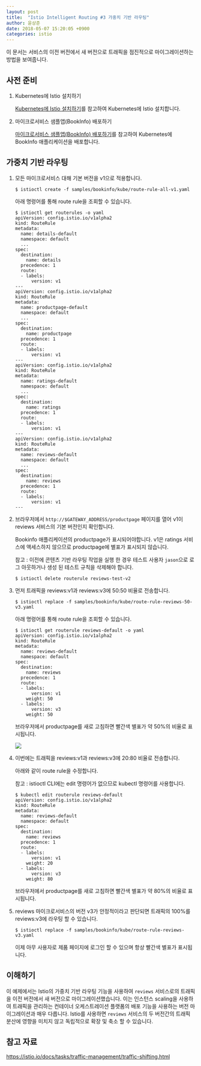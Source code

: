 ```yaml
---
layout: post
title:  "Istio Intelligent Routing #3 가중치 기반 라우팅"
author: 윤상준
date: 2018-05-07 15:20:05 +0900
categories: istio
---
```


이 문서는 서비스의 이전 버전에서 새 버전으로 트래픽을 점진적으로 마이그레이션하는 방법을 보여줍니다.

## 사전 준비

1. Kubernetes에 Istio 설치하기

    [Kubernetes에 Istio 설치하기](/blog/istio/2018/04/26/deploying-istio-on-kubernetes.html)를 참고하여 Kubernetes에 Istio 설치합니다.<br />

2. 마이크로서비스 샘플앱(BookInfo) 배포하기

    [마이크로서비스 샘플앱(BookInfo) 배포하기](/blog/istio/2018/04/26/deploying-bookinfo-on-kubernetes.html)를 참고하여 Kubernetes에 BookInfo 애플리케이션을 배포합니다.<br />


## 가중치 기반 라우팅

1. 모든 마이크로서비스 대해 기본 버전을 v1으로 적용합니다.

    ```
    $ istioctl create -f samples/bookinfo/kube/route-rule-all-v1.yaml
    ```
    아래 명령어를 통해 route rule을 조회할 수 있습니다.
    ```
    $ istioctl get routerules -o yaml
    apiVersion: config.istio.io/v1alpha2
    kind: RouteRule
    metadata:
      name: details-default
      namespace: default
      ...
    spec:
      destination:
        name: details
      precedence: 1
      route:
      - labels:
          version: v1
    ---
    apiVersion: config.istio.io/v1alpha2
    kind: RouteRule
    metadata:
      name: productpage-default
      namespace: default
      ...
    spec:
      destination:
        name: productpage
      precedence: 1
      route:
      - labels:
          version: v1
    ---
    apiVersion: config.istio.io/v1alpha2
    kind: RouteRule
    metadata:
      name: ratings-default
      namespace: default
      ...
    spec:
      destination:
        name: ratings
      precedence: 1
      route:
      - labels:
          version: v1
    ---
    apiVersion: config.istio.io/v1alpha2
    kind: RouteRule
    metadata:
      name: reviews-default
      namespace: default
      ...
    spec:
      destination:
        name: reviews
      precedence: 1
      route:
      - labels:
          version: v1
    ---
    ```

2. 브라우저에서 `http://$GATEWAY_ADDRESS/productpage` 페이지를 열어 v1이 reviews 서비스의 기본 버전인지 확인합니다.

    Bookinfo 애플리케이션의 productpage가 표시되어야합니다. v1은 ratings 서비스에 액세스하지 않으므로 productpage에 별표가 표시되지 않습니다.

    참고 : 이전에 콘텐츠 기반 라우팅 작업을 실행 한 경우 테스트 사용자 `jason`으로 로그 아웃하거나 생성 된 테스트 규칙을 삭제해야 합니다.

    ```
    $ istioctl delete routerule reviews-test-v2
    ```

3. 먼저 트래픽을 reviews:v1과 reviews:v3에 50:50 비율로 전송합니다.

    ```
    $ istioctl replace -f samples/bookinfo/kube/route-rule-reviews-50-v3.yaml
    ```

    아래 명령어를 통해 route rule을 조회할 수 있습니다.
    ```
    $ istioctl get routerule reviews-default -o yaml
    apiVersion: config.istio.io/v1alpha2
    kind: RouteRule
    metadata:
      name: reviews-default
      namespace: default
    spec:
      destination:
        name: reviews
      precedence: 1
      route:
      - labels:
          version: v1
        weight: 50
      - labels:
          version: v3
        weight: 50
    ```

    브라우저에서 productpage를 새로 고침하면 빨간색 별표가 약 50%의 비율로 표시됩니다.

    ![](/blog/assets/images/istio_intel_routing_contents_red_rating.png)

4. 이번에는 트래픽을 reviews:v1과 reviews:v3에 20:80 비율로 전송합니다.

    아래와 같이 route rule을 수정합니다.

    참고 : istioctl CLI에는 edit 명령어가 없으므로 kubectl 명령어를 사용합니다.

    ```
    $ kubectl edit routerule reviews-default
    apiVersion: config.istio.io/v1alpha2
    kind: RouteRule
    metadata:
      name: reviews-default
      namespace: default
    spec:
      destination:
        name: reviews
      precedence: 1
      route:
      - labels:
          version: v1
        weight: 20
      - labels:
          version: v3
        weight: 80
    ```

    브라우저에서 productpage를 새로 고침하면 빨간색 별표가 약 80%의 비율로 표시됩니다.

5. reviews 마이크로서비스의 버전 v3가 안정적이라고 판단되면 트래픽의 100%를 reviews:v3에 라우팅 할 수 있습니다.

    ```
    $ istioctl replace -f samples/bookinfo/kube/route-rule-reviews-v3.yaml
    ```

    이제 아무 사용자로 제품 페이지에 로그인 할 수 있으며 항상 빨간색 별표가 표시됩니다.

## 이해하기
이 예제에서는 Istio의 가중치 기반 라우팅 기능을 사용하여 `reviews` 서비스로의 트래픽을 이전 버전에서 새 버전으로 마이그레이션했습니다. 이는 인스턴스 scaling을 사용하여 트래픽을 관리하는 컨테이너 오케스트레이션 플랫폼의 배포 기능을 사용하는 버전 마이그레이션과 매우 다릅니다. Istio를 사용하면 `reviews` 서비스의 두 버전간의 트래픽 분산에 영향을 미치지 않고 독립적으로 확장 및 축소 할 수 있습니다.

## 참고 자료
https://istio.io/docs/tasks/traffic-management/traffic-shifting.html
